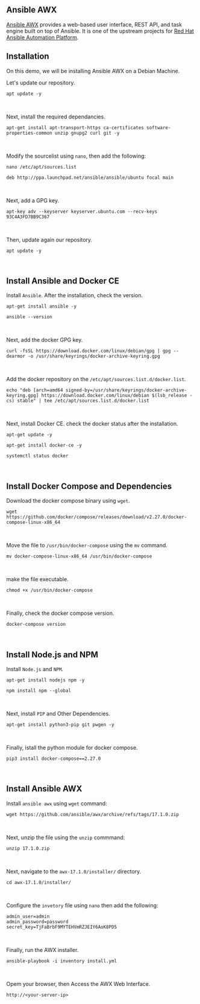 ## Ansible AWX

[Ansible AWX](https://github.com/ansible/awx) provides a web-based user interface, REST API, and task engine built on top of Ansible. It is one of the upstream projects for [Red Hat Ansible Automation Platform](https://www.redhat.com/en/technologies/management/ansible?sc_cid=7015Y000003t7aWQAQ).
<br>

## Installation

On this demo, we will be installing Ansible AWX on a Debian Machine.
<br>

Let's update our repository.
```
apt update -y
```
<br>

Next, install the required dependancies.
```
apt-get install apt-transport-https ca-certificates software-properties-common unzip gnupg2 curl git -y
```
<br>

Modify the sourcelist using ```nano```, then add the  following:
```
nano /etc/apt/sources.list
```
```
deb http://ppa.launchpad.net/ansible/ansible/ubuntu focal main
```
<br>

Next, add a GPG key.
```
apt-key adv --keyserver keyserver.ubuntu.com --recv-keys 93C4A3FD7BB9C367
```
<br>

Then, update again our repository.
```
apt update -y
```
<br>

## Install Ansible and Docker CE

Install ```Ansible```. After the installation, check the version.
```
apt-get install ansible -y
```
```
ansible --version
```
<br>

Next, add the docker GPG key.
```
curl -fsSL https://download.docker.com/linux/debian/gpg | gpg --dearmor -o /usr/share/keyrings/docker-archive-keyring.gpg
```
<br>

Add the docker repository on the ```/etc/apt/sources.list.d/docker.list```.
```
echo "deb [arch=amd64 signed-by=/usr/share/keyrings/docker-archive-keyring.gpg] https://download.docker.com/linux/debian $(lsb_release -cs) stable" | tee /etc/apt/sources.list.d/docker.list
```
<br>

Next, install Docker CE. check the docker status after the installation.
```
apt-get update -y
```
```
apt-get install docker-ce -y
```
```
systemctl status docker
```
<br>

## Install Docker Compose and Dependencies

Download the docker compose binary using ```wget```.
```
wget https://github.com/docker/compose/releases/download/v2.27.0/docker-compose-linux-x86_64
```
<br>

Move the file to ```/usr/bin/docker-compose``` using the ```mv``` command.
```
mv docker-compose-linux-x86_64 /usr/bin/docker-compose
```
<br>

make the file executable.
```
chmod +x /usr/bin/docker-compose
```
<br>

Finally, check the docker compose version.
```
docker-compose version
```
<br>

## Install Node.js and NPM

Install ```Node.js``` and ```NPM```.
```
apt-get install nodejs npm -y
```
```
npm install npm --global
```
<br>

Next, install ```PIP``` and Other Dependencies.
```
apt-get install python3-pip git pwgen -y
```
<br>

Finally, istall the python module for docker compose.
```
pip3 install docker-compose==2.27.0
```
<br>

## Install Ansible AWX

Install ```ansible awx``` using ```wget``` command:
```
wget https://github.com/ansible/awx/archive/refs/tags/17.1.0.zip
```
<br>

Next, unzip the file using the ```unzip``` commmand:
```
unzip 17.1.0.zip
```
<br>

Next, navigate to the ```awx-17.1.0/installer/``` directory.
```
cd awx-17.1.0/installer/
```
<br>

Configure the ```invetory``` file using ```nano``` then add the following:
```
admin_user=admin
admin_password=password
secret_key=TjFaBrbF9MYTEHVmRZJEIY6AoK8PD5
```
<br>

Finally, run the AWX installer.
```
ansible-playbook -i inventory install.yml
```
<br>

Opem your browser, then Access the AWX Web Interface.
```
http://<your-server-ip>
```
<br>
